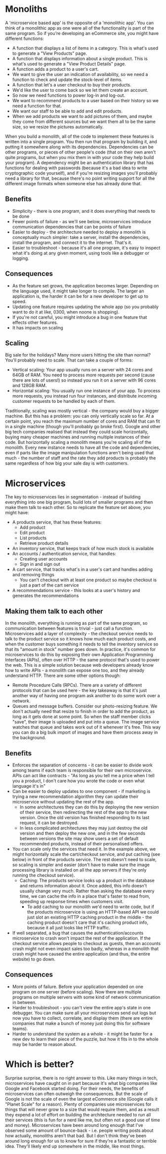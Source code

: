# Monoliths
A 'microservice based app' is the opposite of a 'monolithic app'. You can think of a monolithic app as one were all of the functionality is part of the same program. So if you're developing an eCommerce site, you might have different functions:
* A function that displays a list of items in a category. This is what's used to generate a "View Products" page.
* A function that displays information about a single product. This is what's used to generate a "View Product Details" page.
* A function adds a product to a user's cart.
* We want to give the user an indication of availability, so we need a function to check and update the stock-level of items.
* A function that let's a user checkout to buy their products.
* We'd like the user to come back so we let them create an account.
* So now we need functions to power log-in and log-out.
* We want to recommend products to a user based on their history so we need a function for that.
* We want our staff to be able to add and edit products.
* When we add products we want to add pictures of them, and maybe they come from different sources but we want them all to be the same size, so we resize the pictures automatically.

When you build a monolith, all of the code to implement these features is written into a single program. You then run that program by building it, and putting it somewhere along with its dependencies. Dependencies can be other programs, or pieces of other people's code (that on their own aren't quite programs, but when you mix them in with your code they help build your program). A dependency might be an authentication library that has functions for dealing with passwords (because it's a bad idea to write cryptographic code yourself), and if you're resizing images you'll probably need a library for that, because there's no point writing support for all the different image formats when someone else has already done that.

## Benefits
* Simplicity - there is one program, and it does everything that needs to be done
* Fewer points of failure - as we'll see below, microservices introduce communication dependencies that can be points of failure
* Easier to deploy - the architecture needed to deploy a monolith is conceptually much simpler: take a server, install the dependencies, install the program, and connect it to the internet. That's it.
* Easier to troubleshoot - because it's all one program, it's easy to inspect what it's doing at any given moment, using tools like a debugger or logging.

## Consequences
* As the feature set grows, the application becomes larger. Depending on the language used, it might take longer to compile. The larger an application is, the harder it can be for a new developer to get up to speed.
* Updating one feature requires updating the whole app (so you probably want to do it at like, 0300, when noone is shopping).
* If you're not careful, you might introduce a bug in one feature that effects other features.
* It has impacts on scaling

## Scaling
Big sale for the holidays? Many more users hitting the site than normal? You'll probably need to scale. That can take a couple of forms:
* Vertical scaling: Your app usually runs on a server with 24 cores and 64GB of RAM. You need to process more requests per second (cause there are lots of users!) so instead you run it on a server with 96 cores and 128GB RAM.
* Horizontal scaling: You usually run one instance of your app. To process more requests, you instead run four instances, and distribute incoming customer requests to be handled by each of them.

Traditionally, scaling was mostly vertical - the company would buy a bigger machine. But this has a problem: you can only vertically scale so far. At a certain point, you reach the maximum number of cores and RAM that can fit in a single machine (though you'll probably go broke first). Google and other big tech companies realised that instead they could scale horizontally, buying many cheaper machines and running multiple instances of their code. But horizontally scaling a monolith means you're scaling all of the monolith. Every new instance needs to have all the code and dependencies, even if parts like the image manipulation functions aren't being used that much - the number of staff and the rate they add products is probably the same regardless of how big your sale day is with customers. 

# Microservices
The key to microservices lies in segmentation - instead of building everything into one big program, build lots of smaller programs and then make them talk to each other. So to replicate the feature set above, you might have:
* A products service, that has these features:
    * Add product
    * Edit product
    * List products
    * Retrieve product details
* An inventory service, that keeps track of how much stock is available
* An accounts / authentication service, that handles:
    * Creating user accounts
    * Sign in and sign out
* A cart service, that tracks what's in a user's cart and handles adding and removing things
    * You can't checkout with at least one product so maybe checkout is just a part of the cart service
* A recommendations service - this looks at a user's history and generates the recommendations

## Making them talk to each other
In the monolith, everything is running as part of the same program, so communication between features is trivial - just call a function. Microservices add a layer of complexity - the checkout service needs to talk to the product service so it knows how much each product costs, and when the customer buys something it needs to tell the inventory service so that its "amount in stock" number goes down. In practice, it's common for microservices to do this by exposing their own Application Programming Interfaces (APIs), often over HTTP - the same protocol that's used to power the web. This is a simple solution because web developers already know how to write APIs - a monolith can expose one too, and they already understand HTTP. There are some other options though:
* Remote Procedure Calls (RPCs). There are a variety of different protocols that can be used here - the key takeaway is that it's just another way of having one program ask another to do some work over a network.
* Queues and message buffers. Consider our photo-resizing feature. We don't actually need that resize to finish in order to add the product, as long as it gets done at some point. So when the staff member clicks "save", their image is uploaded and put into a queue. The image service watches that queue and takes work out of it whenever it's free. This way you can do a big bulk import of images and have them process away in the background.

## Benefits
* Enforces the separation of concerns - it can be easier to divide work among teams if each team is responsible for their own microservice. APIs can act like contracts - "As long as you tell me a price when I tell you a product, I don't care how you wrote the code or even what language it's in"
* Can be easier to deploy updates to one component - if marketing is trying a new recommendation algorithm they can update their microservice without updating the rest of the app.
    * In some architectures they can do this by deploying the new version of their service, then redirecting the rest of the app to the new version. Once the old version has finished responding to its last request, it can be destroyed.
    * In less complicated architectures they may just destroy the old version and then deploy the new one, and in the few seconds between versions the site may show users a set of default recommended products, instead of their personalised offers.
* You can scale only the services that need it. In the example above, we might horizontally scale the cart/checkout service, and put caching (see below) in front of the products service. The rest doesn't need to scale, so scaling is simpler and easier (don't have to make sure the image processing library is installed on all the app servers if they're only running the checkout service).
    * Caching: The products service looks up a product in the database and returns information about it. Once added, this info doesn't usually change very much. Rather than asking the database every time, we can cache the info in a place that's faster to read from, speeding up response times when customers visit.
        * To add caching to our monolith we'd need to write code, but if the products microservice is using an HTTP-based API we could just slot an existing HTTP caching product in the middle - the caching product doesn't care that it's caching product info, because it all just looks like HTTP traffic.
* If well separated, a bug that causes the authentication/accounts microservice to crash won't impact the rest of the application. If the checkout service allows people to checkout as guests, then an accounts crash might not even impact sales too badly, whereas in a monolith that crash might have caused the entire application (and thus, the entire website) to go down.


## Consequences
* More points of failure. Before your application depended on one program on one server (before scaling). Now there are multiple programs on multiple servers with some kind of network communication in between.
* Harder to troubleshoot - you can't view the entire app's state in one debugger. You can make sure all your microservices send out logs but now you have to collect, correlate, and display them (there are entire companies that make a bunch of money just doing this for software teams).
* Harder to understand the system as a whole - it might be faster for a new dev to learn their piece of the puzzle, but how it fits in to the whole may be harder to reason about.

# Which is better?
Surprise surprise, there is no right answer to this. Like many things in tech, microservices have caught on in part because it's what big companies like Google and Facebook started doing. For their needs, the benefits of microservices can often outweigh the consequences. But the scale of Google is not the scale of even the largest eCommerce site (Google calls it "Planet Scale" for a reason). Plenty of companies use microservices for things that will never grow to a size that would require them, and as a result they expend a lot of effort on building the architecture needed to run all their services (this is fun for a nerd like me, but often not a good use of time and money). Microservices have been around long enough that I've observed some amount of bounce-back - i.e. people writing posts about how actually, monoliths aren't that bad. But I don't think they've been around long enough for us to know for sure if they're a fantastic or terrible idea. They'll likely end up somewhere in the middle, like most things.